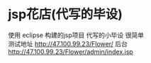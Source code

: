 # jsp花店(代写的毕设)
使用 eclipse 构建的jsp项目
代写的小毕设 很简单  
测试地址
http://47.100.99.23/Flower/
后台
http://47.100.99.23/Flower/admin/index.jsp
